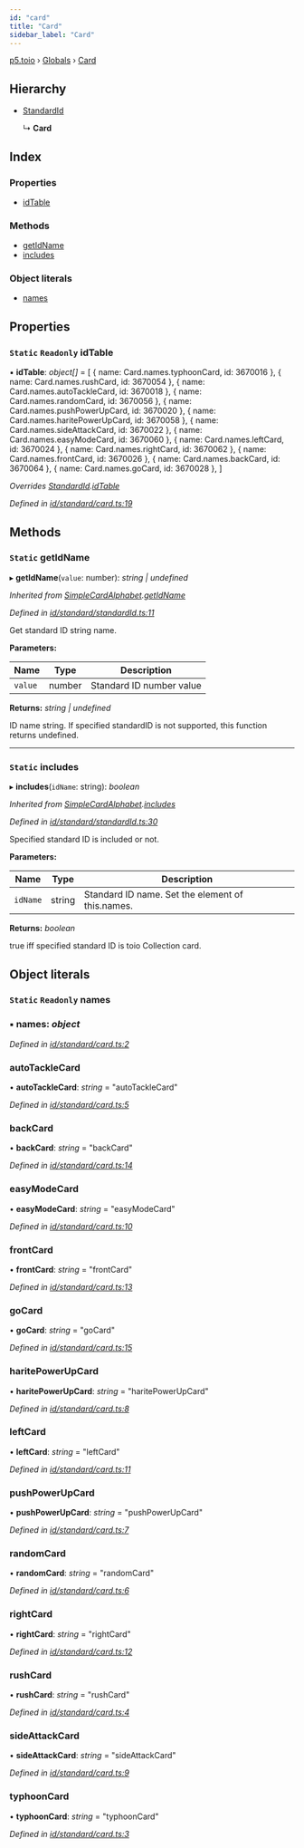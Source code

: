 ```yaml
---
id: "card"
title: "Card"
sidebar_label: "Card"
---
```


[p5.toio](../index.md) › [Globals](../globals.md) › [Card](card.md)

## Hierarchy

* [StandardId](standardid.md)

  ↳ **Card**

## Index

### Properties

* [idTable](card.md#static-readonly-idtable)

### Methods

* [getIdName](card.md#static-getidname)
* [includes](card.md#static-includes)

### Object literals

* [names](card.md#static-readonly-names)

## Properties

### `Static` `Readonly` idTable

▪ **idTable**: *object[]* = [
    { name: Card.names.typhoonCard, id: 3670016 },
    { name: Card.names.rushCard, id: 3670054 },
    { name: Card.names.autoTackleCard, id: 3670018 },
    { name: Card.names.randomCard, id: 3670056 },
    { name: Card.names.pushPowerUpCard, id: 3670020 },
    { name: Card.names.haritePowerUpCard, id: 3670058 },
    { name: Card.names.sideAttackCard, id: 3670022 },
    { name: Card.names.easyModeCard, id: 3670060 },
    { name: Card.names.leftCard, id: 3670024 },
    { name: Card.names.rightCard, id: 3670062 },
    { name: Card.names.frontCard, id: 3670026 },
    { name: Card.names.backCard, id: 3670064 },
    { name: Card.names.goCard, id: 3670028 },
  ]

*Overrides [StandardId](standardid.md).[idTable](standardid.md#static-protected-readonly-idtable)*

*Defined in [id/standard/card.ts:19](https://github.com/tetunori/p5.toio/blob/1b39efe/src/id/standard/card.ts#L19)*

## Methods

### `Static` getIdName

▸ **getIdName**(`value`: number): *string | undefined*

*Inherited from [SimpleCardAlphabet](simplecardalphabet.md).[getIdName](simplecardalphabet.md#static-getidname)*

*Defined in [id/standard/standardId.ts:11](https://github.com/tetunori/p5.toio/blob/1b39efe/src/id/standard/standardId.ts#L11)*

Get standard ID string name.

**Parameters:**

Name | Type | Description |
------ | ------ | ------ |
`value` | number | Standard ID number value  |

**Returns:** *string | undefined*

ID name string. If specified standardID is not supported, this function returns undefined.

___

### `Static` includes

▸ **includes**(`idName`: string): *boolean*

*Inherited from [SimpleCardAlphabet](simplecardalphabet.md).[includes](simplecardalphabet.md#static-includes)*

*Defined in [id/standard/standardId.ts:30](https://github.com/tetunori/p5.toio/blob/1b39efe/src/id/standard/standardId.ts#L30)*

Specified standard ID is included or not.

**Parameters:**

Name | Type | Description |
------ | ------ | ------ |
`idName` | string | Standard ID name. Set the element of this.names.  |

**Returns:** *boolean*

true iff specified standard ID is toio Collection card.

## Object literals

### `Static` `Readonly` names

### ▪ **names**: *object*

*Defined in [id/standard/card.ts:2](https://github.com/tetunori/p5.toio/blob/1b39efe/src/id/standard/card.ts#L2)*

###  autoTackleCard

• **autoTackleCard**: *string* = "autoTackleCard"

*Defined in [id/standard/card.ts:5](https://github.com/tetunori/p5.toio/blob/1b39efe/src/id/standard/card.ts#L5)*

###  backCard

• **backCard**: *string* = "backCard"

*Defined in [id/standard/card.ts:14](https://github.com/tetunori/p5.toio/blob/1b39efe/src/id/standard/card.ts#L14)*

###  easyModeCard

• **easyModeCard**: *string* = "easyModeCard"

*Defined in [id/standard/card.ts:10](https://github.com/tetunori/p5.toio/blob/1b39efe/src/id/standard/card.ts#L10)*

###  frontCard

• **frontCard**: *string* = "frontCard"

*Defined in [id/standard/card.ts:13](https://github.com/tetunori/p5.toio/blob/1b39efe/src/id/standard/card.ts#L13)*

###  goCard

• **goCard**: *string* = "goCard"

*Defined in [id/standard/card.ts:15](https://github.com/tetunori/p5.toio/blob/1b39efe/src/id/standard/card.ts#L15)*

###  haritePowerUpCard

• **haritePowerUpCard**: *string* = "haritePowerUpCard"

*Defined in [id/standard/card.ts:8](https://github.com/tetunori/p5.toio/blob/1b39efe/src/id/standard/card.ts#L8)*

###  leftCard

• **leftCard**: *string* = "leftCard"

*Defined in [id/standard/card.ts:11](https://github.com/tetunori/p5.toio/blob/1b39efe/src/id/standard/card.ts#L11)*

###  pushPowerUpCard

• **pushPowerUpCard**: *string* = "pushPowerUpCard"

*Defined in [id/standard/card.ts:7](https://github.com/tetunori/p5.toio/blob/1b39efe/src/id/standard/card.ts#L7)*

###  randomCard

• **randomCard**: *string* = "randomCard"

*Defined in [id/standard/card.ts:6](https://github.com/tetunori/p5.toio/blob/1b39efe/src/id/standard/card.ts#L6)*

###  rightCard

• **rightCard**: *string* = "rightCard"

*Defined in [id/standard/card.ts:12](https://github.com/tetunori/p5.toio/blob/1b39efe/src/id/standard/card.ts#L12)*

###  rushCard

• **rushCard**: *string* = "rushCard"

*Defined in [id/standard/card.ts:4](https://github.com/tetunori/p5.toio/blob/1b39efe/src/id/standard/card.ts#L4)*

###  sideAttackCard

• **sideAttackCard**: *string* = "sideAttackCard"

*Defined in [id/standard/card.ts:9](https://github.com/tetunori/p5.toio/blob/1b39efe/src/id/standard/card.ts#L9)*

###  typhoonCard

• **typhoonCard**: *string* = "typhoonCard"

*Defined in [id/standard/card.ts:3](https://github.com/tetunori/p5.toio/blob/1b39efe/src/id/standard/card.ts#L3)*
